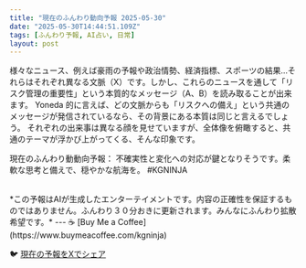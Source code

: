 ```yaml
---
title: "現在のふんわり動向予報 2025-05-30"
date: "2025-05-30T14:44:51.109Z"
tags: [ふんわり予報, AI占い, 日常]
layout: post
---
```



様々なニュース、例えば豪雨の予報や政治情勢、経済指標、スポーツの結果…それらはそれぞれ異なる文脈（X）です。しかし、これらのニュースを通して「リスク管理の重要性」という本質的なメッセージ（A、B）を読み取ることが出来ます。  Yoneda 的に言えば、どの文脈からも「リスクへの備え」という共通のメッセージが発信されているなら、その背景にある本質は同じと言えるでしょう。  それぞれの出来事は異なる顔を見せていますが、全体像を俯瞰すると、共通のテーマが浮かび上がってくる、そんな印象です。


現在のふんわり動動向予報：
不確実性と変化への対応が鍵となりそうです。柔軟な思考と備えで、穏やかな航海を。 #KGNINJA

<br>
*この予報はAIが生成したエンターテイメントです。内容の正確性を保証するものではありません。ふんわり３０分おきに更新されます。みんなにふんわり拡散希望です。*
---
☕️ [Buy Me a Coffee](https://www.buymeacoffee.com/kgninja)

🐦 [現在の予報をXでシェア](https://twitter.com/intent/tweet?text=%E7%8F%BE%E5%9C%A8%E3%81%AE%E3%81%B5%E3%82%93%E3%82%8F%E3%82%8A%E4%BA%88%E5%A0%B1%3A%20%E3%80%8C%E6%A7%98%E3%80%85%E3%81%AA%E3%83%8B%E3%83%A5%E3%83%BC%E3%82%B9%E3%80%81%E4%BE%8B%E3%81%88%E3%81%B0%E8%B1%AA%E9%9B%A8%E3%81%AE%E4%BA%88%E5%A0%B1%E3%82%84%E6%94%BF%E6%B2%BB%E6%83%85%E5%8B%A2%E3%80%81%E7%B5%8C%E6%B8%88%E6%8C%87%E6%A8%99%E3%80%81%E3%82%B9%E3%83%9D%E3%83%BC%E3%83%84%E3%81%AE%E7%B5%90%E6%9E%9C%E2%80%A6%E3%81%9D%E3%82%8C%E3%82%89%E3%81%AF%E3%81%9D%E3%82%8C%E3%81%9E%E3%82%8C%E7%95%B0%E3%81%AA%E3%82%8B%E6%96%87%E8%84%88%EF%BC%88X%EF%BC%89%E3%81%A7%E3%81%99%E3%80%82%E3%80%8D%23KGNINJA%20%E7%B6%9A%E3%81%8D%E3%81%AF%E3%83%96%E3%83%AD%E3%82%B0%E3%81%A7%EF%BC%81%F0%9F%91%87&url=https%3A%2F%2Fkg-ninja.github.io%2FFunwariyoso%2F)
